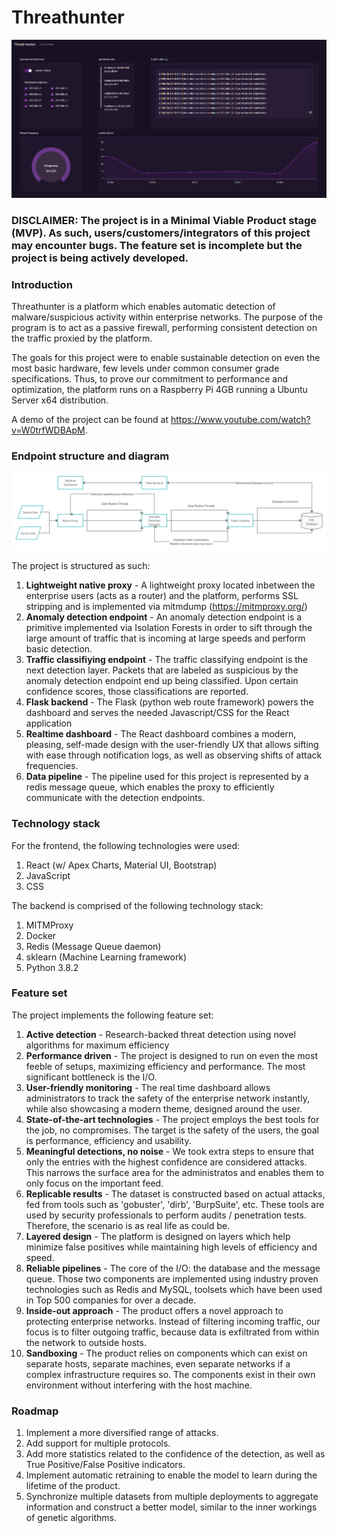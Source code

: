 # Threathunter

![Threathunter](/resources/threathunter.png)

### DISCLAIMER: The project is in a Minimal Viable Product stage (MVP). As such, users/customers/integrators of this project may encounter bugs. The feature set is incomplete but the project is being actively developed.

### Introduction

Threathunter is a platform which enables automatic detection of malware/suspicious activity within enterprise networks.
The purpose of the program is to act as a passive firewall, performing consistent detection on the traffic proxied by the platform.

The goals for this project were to enable sustainable detection on even the most basic hardware, few levels under common consumer grade specifications. Thus, to prove our commitment to performance and optimization, the platform runs on a Raspberry Pi 4GB running a Ubuntu Server x64 distribution.

A demo of the project can be found at https://www.youtube.com/watch?v=W0trfWDBApM.

### Endpoint structure and diagram

![UML Diagram](/resources/uml.png)

The project is structured as such:

1. **Lightweight native proxy** - A lightweight proxy located inbetween the enterprise users (acts as a router) and the platform, performs SSL stripping and is implemented via mitmdump (https://mitmproxy.org/)
1. **Anomaly detection endpoint** - An anomaly detection endpoint is a primitive implemented via Isolation Forests in order to sift through the large amount of traffic that is incoming at large speeds and perform basic detection.
1. **Traffic classifiying endpoint** - The traffic classifying endpoint is the next detection layer. Packets that are labeled as suspicious by the anomaly detection endpoint end up being classified. Upon certain confidence scores, those classifications are reported.
1. **Flask backend** - The Flask (python web route framework) powers the dashboard and serves the needed Javascript/CSS for the React application
1. **Realtime dashboard** - The React dashboard combines a modern, pleasing, self-made design with the user-friendly UX that allows sifting with ease through notification logs, as well as observing shifts of attack frequencies.
1. **Data pipeline** - The pipeline used for this project is represented by a redis message queue, which enables the proxy to efficiently communicate with the detection endpoints.

### Technology stack

For the frontend, the following technologies were used:

1. React (w/ Apex Charts, Material UI, Bootstrap)
1. JavaScript
1. CSS

The backend is comprised of the following technology stack:

1. MITMProxy
1. Docker
1. Redis (Message Queue daemon)
1. sklearn (Machine Learning framework)
1. Python 3.8.2

### Feature set

The project implements the following feature set:

1. **Active detection** - Research-backed threat detection using novel algorithms for maximum efficiency
1. **Performance driven** - The project is designed to run on even the most feeble of setups, maximizing efficiency and performance. The most significant bottleneck is the I/O.
1. **User-friendly monitoring** - The real time dashboard allows administrators to track the safety of the enterprise network instantly, while also showcasing a modern theme, designed around the user.
1. **State-of-the-art technologies** - The project employs the best tools for the job, no compromises. The target is the safety of the users, the goal is performance, efficiency and usability.
1. **Meaningful detections, no noise** - We took extra steps to ensure that only the entries with the highest confidence are considered attacks. This narrows the surface area for the administratos and enables them to only focus on the important feed.
1. **Replicable results** - The dataset is constructed based on actual attacks, fed from tools such as 'gobuster', 'dirb', 'BurpSuite', etc. These tools are used by security professionals to perform audits / penetration tests. Therefore, the scenario is as real life as could be.
1. **Layered design** - The platform is designed on layers which help minimize false positives while maintaining high levels of efficiency and speed.
1. **Reliable pipelines** - The core of the I/O: the database and the message queue. Those two components are implemented using industry proven technologies such as Redis and MySQL, toolsets which have been used in Top 500 companies for over a decade.
1. **Inside-out approach** - The product offers a novel approach to protecting enterprise networks. Instead of filtering incoming traffic, our focus is to filter outgoing traffic, because data is exfiltrated from within the network to outside hosts.
1. **Sandboxing** - The product relies on components which can exist on separate hosts, separate machines, even separate networks if a complex infrastructure requires so. The components exist in their own environment without interfering with the host machine.


### Roadmap

1. Implement a more diversified range of attacks.
1. Add support for multiple protocols.
1. Add more statistics related to the confidence of the detection, as well as True Positive/False Positive indicators.
1. Implement automatic retraining to enable the model to learn during the lifetime of the product.
1. Synchronize multiple datasets from multiple deployments to aggregate information and construct a better model, similar to the inner workings of genetic algorithms.
